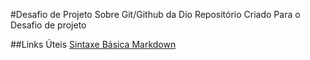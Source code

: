 #Desafio de Projeto Sobre Git/Github da Dio
Repositório Criado Para o Desafio de projeto

##Links Úteis
[Sintaxe Básica Markdown](https://www.markdownguide.org/basic-syntax/)
